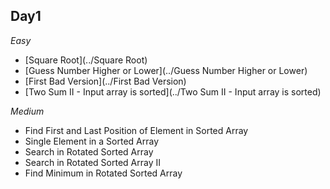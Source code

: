 ## Day1

*Easy*
- [Square Root](../Square Root)
- [Guess Number Higher or Lower](../Guess Number Higher or Lower)
- [First Bad Version](../First Bad Version)
- [Two Sum II - Input array is sorted](../Two Sum II - Input array is sorted)

*Medium*
- Find First and Last Position of Element in Sorted Array
- Single Element in a Sorted Array
- Search in Rotated Sorted Array
- Search in Rotated Sorted Array II
- Find Minimum in Rotated Sorted Array
